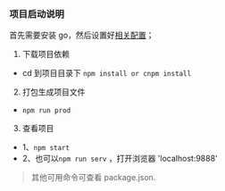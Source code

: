 ### 项目启动说明
首先需要安装 go，然后设置好[相关配置](https://blog.helloarron.com/2015/08/29/go/mac-install-go/)；

1. 下载项目依赖
  - cd 到项目目录下 `npm install or cnpm install`

2. 打包生成项目文件
  - `npm run prod`

3. 查看项目
  - 1、`npm start`
  - 2、也可以`npm run serv` ，打开浏览器 'localhost:9888'

> 其他可用命令可查看 package.json.
